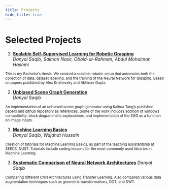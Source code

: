```yaml
---
title: Projects
hide_title: true
---
```


# Selected Projects

1. [**Scalable Self-Supervised Learning for Robotic Grasping**](https://github.com/danyalsaqib/self-supervised-robotic-grasping)  
*Danyal Saqib, Salman Nasir, Obaid-ur-Rahman, Abdul Mohaiman Hashmi*  
<sm style="font-size: 0.8em;">
This is my Bachelor’s thesis. We created a scalable robotic setup that automates both the collection of data, dataset labelling, and the training of the Neural Network for grasping. Based on papers published by Alex Krizhevsky and Abhinav Gupta.
</sm>

2. [**Unbiased Scene Graph Generation**](https://github.com/danyalsaqib/SGG_Custom)   
*Danyal Saqib*  
<sm style="font-size: 0.8em;">
An implementation of an unbiased scene graph generator using Kaihua Tang’s published papers and github repository as references. Some of the work includes addition of windows compatibility, block diagrammatic explanations, and implementation of the SGG as a function on image inputs.
</sm>

3. [**Machine Learning Basics**](https://github.com/danyalsaqib/Machine-Learning-Basics)  
*Danyal Saqib, Wajahat Hussain*  
<sm style="font-size: 0.8em;">
Creation of tutorials for Machine Learning Basics, as part of the teaching assistantship at SEECS, NUST. Tutorials include coding lessons for the most commonly used libraries in Machine Learning.
</sm>

3. [**Systematic Comparison of Neural Network Architectures**](https://github.com/danyalsaqib/Transfer-Learning-with-Data-Augmentation)
*Danyal Saqib*
<sm style="font-size: 0.8em;">
Comparing different CNN Architectures using Transfer Learning. Also compared various data augmentation techniques such as geometric transformations, DCT, and DWT.
</sm>